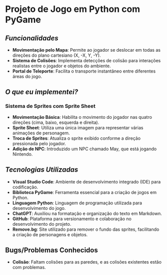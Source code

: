 # Projeto de Jogo em Python com PyGame

## _Funcionalidades_

- **Movimentação pelo Mapa**: Permite ao jogador se deslocar em todas as direções do plano cartesiano (X, -X, Y, -Y).
- **Sistema de Colisões**: Implementa detecções de colisão para interações realistas entre o jogador e objetos do ambiente.
- **Portal de Teleporte**: Facilita o transporte instantâneo entre diferentes áreas do jogo.

## _O que eu implementei?_

### Sistema de Sprites com Sprite Sheet

- **Movimentação Básica**: Habilita o movimento do jogador nas quatro direções (cima, baixo, esquerda e direita).
- **Sprite Sheet**: Utiliza uma única imagem para representar várias animações de personagem.
- **Troca de Sprites**: Atualiza o sprite exibido conforme a direção pressionada pelo jogador.
- **Adição de NPC**: Introduzido um NPC chamado May, que está jogando Nintendo.

## _Tecnologias Utilizadas_

- **Visual Studio Code**: Ambiente de desenvolvimento integrado (IDE) para codificação.
- **Biblioteca PyGame**: Ferramenta essencial para a criação de jogos em Python.
- **Linguagem Python**: Linguagem de programação utilizada para desenvolvimento do jogo.
- **ChatGPT**: Auxiliou na formatação e organização do texto em Markdown.
- **GitHub**: Plataforma para versionamento e colaboração no desenvolvimento do projeto.
- **Remove.bg**: Site utilizado para remover o fundo das sprites, facilitando a criação de personagens e objetos.


## Bugs/Problemas Conhecidos

- **Colisão**: Faltam colisões para as paredes, e as colisões existentes estão com problemas.